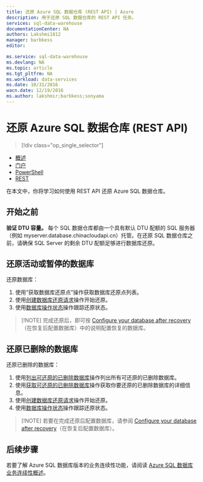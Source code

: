 ```yaml
---
title: 还原 Azure SQL 数据仓库 (REST API) | Azure
description: 用于还原 SQL 数据仓库的 REST API 任务。
services: sql-data-warehouse
documentationCenter: NA
authors: Lakshmi1812
manager: barbkess
editor: 

ms.service: sql-data-warehouse
ms.devlang: NA
ms.topic: article
ms.tgt_pltfrm: NA
ms.workload: data-services
ms.date: 10/31/2016
wacn.date: 12/19/2016
ms.author: lakshmir;barbkess;sonyama
---
```


# 还原 Azure SQL 数据仓库 (REST API)

> [!div class="op_single_selector"]
- [概述][]
- [门户][]
- [PowerShell][]
- [REST][]

在本文中，你将学习如何使用 REST API 还原 Azure SQL 数据仓库。

## 开始之前

**验证 DTU 容量。** 每个 SQL 数据仓库都由一个具有默认 DTU 配额的 SQL 服务器（例如 myserver.database.chinacloudapi.cn）托管。在还原 SQL 数据仓库之前，请确保 SQL Server 的剩余 DTU 配额足够进行数据库还原。

## 还原活动或暂停的数据库

还原数据库：

1. 使用“获取数据库还原点”操作获取数据库还原点列表。
2. 使用[创建数据库还原请求][]操作开始还原。
3. 使用[数据库操作状态][]操作跟踪还原状态。

>[!NOTE] 完成还原后，即可按 [Configure your database after recovery][]（在恢复后配置数据库）中的说明配置恢复的数据库。

## 还原已删除的数据库

还原已删除的数据库：

1.	使用[列出可还原的已删除数据库][]操作列出所有可还原的已删除数据库。
2.	使用[获取可还原的已删除数据库][]操作获取你要还原的已删除数据库的详细信息。
3.	使用[创建数据库还原请求][]操作开始还原。
4.	使用[数据库操作状态][]操作跟踪还原状态。

>[!NOTE] 若要在完成还原后配置数据库，请参阅 [Configure your database after recovery][]（在恢复后配置数据库）。

## 后续步骤
若要了解 Azure SQL 数据库版本的业务连续性功能，请阅读 [Azure SQL 数据库业务连续性概述][]。

<!--Image references-->

<!--Article references-->
[Azure SQL 数据库业务连续性概述]: ../sql-database/sql-database-business-continuity.md
[Configure your database after recovery]: ../sql-database/sql-database-disaster-recovery.md
[How to install and configure Azure PowerShell]: ../powershell-install-configure.md
[概述]: ./sql-data-warehouse-restore-database-overview.md
[门户]: ./sql-data-warehouse-restore-database-portal.md
[PowerShell]: ./sql-data-warehouse-restore-database-powershell.md
[REST]: ./sql-data-warehouse-restore-database-rest-api.md

<!--MSDN references-->
[创建数据库还原请求]: https://msdn.microsoft.com/zh-cn/library/azure/dn509571.aspx
[数据库操作状态]: https://msdn.microsoft.com/zh-cn/library/azure/dn720371.aspx
[获取可还原的已删除数据库]: https://msdn.microsoft.com/zh-cn/library/azure/dn509574.aspx
[列出可还原的已删除数据库]: https://msdn.microsoft.com/zh-cn/library/azure/dn509562.aspx
[Restore-AzureRmSqlDatabase]: https://msdn.microsoft.com/zh-cn/library/mt693390.aspx

<!--Other Web references-->
[Azure Portal]: https://portal.azure.cn/
[Microsoft Web Platform Installer]: https://aka.ms/webpi-azps

<!---HONumber=Mooncake_1212_2016-->